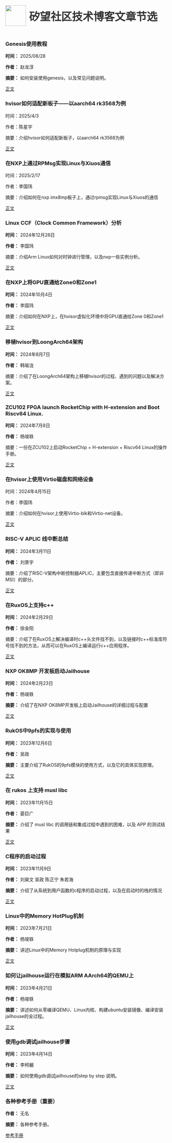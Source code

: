<div style="display: flex; align-items: center; justify-content: flex-start; font-size: 24px; font-weight: bold; color: #333; padding-bottom: 20px;">
    <img src="https://www.syswonder.org/_media/logo.svg" width="64" height="64" style="margin-right: 10px;">
    <div style="display: flex; align-items: center; font-size: 25pt;">矽望社区技术博客文章节选</div>
</div>

### Genesis使用教程

**时间：** 2025/08/28

**作者：** 赵龙淳

**摘要：** 如何安装使用genesis，以及常见问题说明。

[正文](./2025/20250828_genesis_tutorial.md)

### hvisor如何适配新板子——以aarch64 rk3568为例

时间：2025/4/3

作者：陈星宇

摘要：介绍hvisor如何适配新板子，以aarch64 rk3568为例

[正文](2025/20250403_How_to_Adapt_Hvisor_to_a_New_Board--A_Case_Study_of_AArch64_RK3568.md)

### 在NXP上通过RPMsg实现Linux与Xiuos通信

时间：2025/2/17

作者：李国玮

摘要：介绍如何在nxp imx8mp板子上，通过rpmsg实现Linux与Xiuos的通信

[正文](2025/20250217_RPMSG_on_NXP.md)

### Linux CCF（Clock Common Framework）分析

**时间：** 2024年12月26日

**作者：** 李国玮

摘要：介绍Arm Linux如何对时钟进行管理，以及nxp一些实例分析。

[正文](2024/20241226_linux_ccf.md)

### 在NXP上将GPU直通给Zone0和Zone1

**时间：** 2024年10月4日

**作者：** 李国玮

摘要：介绍如何在NXP上，在hvisor虚拟化环境中将GPU直通给Zone 0和Zone1

[正文](2024/20241004_GPU_ON_NXP.md)

### 移植hvisor到LoongArch64架构

**时间：** 2024年8月7日

**作者：** 韩喻泷

摘要：介绍了在LoongArch64架构上移植hvisor的过程、遇到的问题以及解决方案。

[正文](2024/20240807_hvisor_loongarch64_port.md)

### ZCU102 FPGA launch RocketChip with H-extension and Boot Riscv64 Linux.

**时间：** 2024年7月8日

**作者：** 杨竣轶

摘要：一份在ZCU102上启动RocketChip + H-extension + Riscv64 Linux的操作手册。

[正文](2024/20240706_FPGA_Supported_Rocketchip.md)

### 在hvisor上使用Virtio磁盘和网络设备

时间：2024年4月15日

作者：李国玮

摘要：介绍如何在hvisor上使用Virtio-blk和Virtio-net设备。

[正文](2024/20240415_Virtio_devices_tutorial.md)

### RISC-V APLIC 线中断总结

**时间：** 2024年3月11日

**作者：** 刘景宇

摘要：介绍了RISC-V架构中断控制器APLIC，主要包含直接传递中断方式（即非MSI）的部分。

[正文](2024/20240311_APLIC.md)

### 在RuxOS上支持c++

**时间：** 2024年2月29日

**作者：** 徐金阳

摘要：介绍了在RuxOS上解决编译时c++头文件找不到，以及链接时c++标准库符号找不到的方法，从而可以在RuxOS上编译运行c++应用程序。

[正文](2024/20240229_Support_c++_on_RuxOS.md)

### NXP OK8MP 开发板启动Jailhouse

**时间：** 2024年2月23日

**作者：** 杨竣轶

**摘要：** 介绍了在NXP OK8MP开发板上启动Jailhouse的详细过程与配置

[正文](2023/20240223_NXP_Boot_Jailhouse_Tutorial.md)

### RukOS中9pfs的实现与使用

**时间：** 2023年12月6日

**作者：** 吴政

**摘要：** 主要介绍了RukOS的9pfs模块的使用方式，以及它的具体实现原理。

[正文](2023/20231113_how-9pfs-is-integrated-to-rukos.md)

### 在 rukos 上支持 musl libc

**时间：** 2023年11月15日

**作者：** 晏巨广

**摘要：** 介绍了 musl libc 的调用链和集成过程中遇到的困难，以及 APP 的测试结果

[正文](2023/20231115_MUSL_on_Rukos.md)

### C程序的启动过程

**时间：** 2023年11月9日

**作者：** 刘昊文 吴政 陈正宁 朱若海

**摘要：** 介绍了从系统到用户函数的c程序的启动过程，以及在启动时的栈的情况

[正文](2023/20231109_cstart.md)

### Linux中的Memory HotPlug机制

**时间：** 2023年7月21日

**作者：** 杨竣轶

**摘要：** 讲述Linux中的Memory Hotplug机制的原理与实现

[正文](2023/20230721_Linux_Memory_Hotplug.md)

### 如何让jailhouse运行在模拟ARM AArch64的QEMU上

**时间：** 2023年4月21日

**作者：** 杨竣轶

**摘要：** 讲述如何从零编译QEMU、Linux内核、构建ubuntu安装镜像、编译安装jailhouse的全过程。

[正文](2023/20230421_ARM64-QEMU-jailhouse.md)

### 使用gdb调试jailhouse步骤

**时间：** 2023年4月14日

**作者：** 李柯樾

**摘要：** 如何使用gdb调试jailhouse的step by step 说明。

[正文](2023/20230414_gdb_debug_jailhouse.md)

### 各种参考手册（重要）

<i class="fa-solid fa-star"></i><i class="fa-solid fa-star"></i><i class="fa-solid fa-star"></i><i class="fa-solid fa-star"></i><i class="fa-solid fa-star"></i>

**作者：** 无名

**摘要：** 各种参考手册。

[参考手册](2023/20230915_references.md)
